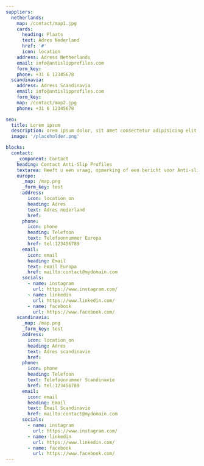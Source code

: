 ```yaml
---
suppliers:
  netherlands:
    map: /contact/map1.jpg
    cards:
      heading: Plaats
      text: Adres Nederland
      href: '#'
      icon: location
    address: Adress Netherlands
    email: info@antislipprofiles.com
    form_key:
    phone: +31 6 12345678
  scandinavia:
    address: Adress Scandinavia
    email: info@antislipprofiles.com
    form_key:
    map: /contact/map2.jpg
    phone: +31 6 12345678

seo:
  title: Lorem ipsum
  description: orem ipsum dolor, sit amet consectetur adipisicing elit. Error et magni minus.
  image: '/placeholder.png'

blocks:
  contact:
    _component: Contact
    heading: Contact Anti-Slip Profiles
    textarea: Heeft u een vraag, opmerking of een bericht voor Anti-slip Profiles? Gebruikt u dan het onderstaande formulier. Anti-slip Profiles neemt dan zo snel als mogelijk contact met u op om uw vraag te beantwoorden.
    europe:
      _map: /map.png
      _form_key: test
      address:
        icon: location_on
        heading: Adres
        text: Adres nederland
        href:
      phone:
        icon: phone
        heading: Telefoon
        text: Telefoonnummer Europa
        href: tel:123456789
      email:
        icon: email
        heading: Email
        text: Email Europa
        href: mailto:contact@mydomain.com
      socials:
        - name: instagram
          url: https://www.instagram.com/
        - name: linkedin
          url: https://www.linkedin.com/
        - name: facebook
          url: https://www.facebook.com/
    scandinavia:
      _map: /map.png
      _form_key: test
      address:
        icon: location_on
        heading: Adres
        text: Adres scandinavie
        href:
      phone:
        icon: phone
        heading: Telefoon
        text: Telefoonnummer Scandinavie
        href: tel:123456789
      email:
        icon: email
        heading: Email
        text: Email Scandinavie
        href: mailto:contact@mydomain.com
      socials:
        - name: instagram
          url: https://www.instagram.com/
        - name: linkedin
          url: https://www.linkedin.com/
        - name: facebook
          url: https://www.facebook.com/
---
```

